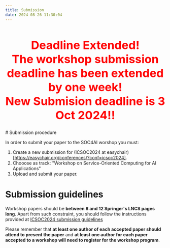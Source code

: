 ```yaml
---
title: Submission
date: 2024-08-26 11:30:04
---
```

<h1 style="color: red; font-size: 36px; text-align: center;">
  Deadline Extended! <br>
  The workshop submission deadline has been extended by one week! <br>
  New Submision deadline is 3 Oct 2024!!</h1>
# Submission procedure

In order to submit your paper to the SOC4AI worshop you must:
 
 1. Create a new submission for (ICSOC2024 at easychair)[https://easychair.org/conferences/?conf=icsoc2024].
 2. Chooose as track: "Workshop on Service-Oriented Computing for AI Applications"
 3. Upload and submit your paper.


# Submission guidelines


Workshop papers should be **between 8 and 12 Springer's LNCS pages long**.
Apart from such constraint, you should follow the instructions provided at [ICSOC2024 submission guidelines](https://icsoc2024.redcad.tn/call-research-papers.html)

Please remember that **at least one author of each accepted paper should attend to present the paper** and **at least one author for each paper accepted to a workshop will need to register for the workshop program**.


